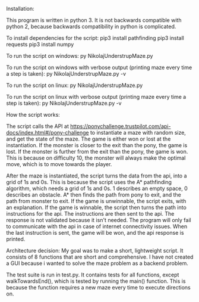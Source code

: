 Installation:

This program is written in python 3. It is not backwards compatible with python 2, because backwards compatibility in python is complicated.

To install dependencies for the script:
pip3 install pathfinding
pip3 install requests
pip3 install numpy

To run the script on windows:
py NikolajUnderstrupMaze.py

To run the script on windows with verbose output (printing maze every time a step is taken):
py NikolajUnderstrupMaze.py -v

To run the script on linux:
py NikolajUnderstrupMaze.py

To run the script on linux with verbose output (printing maze every time a step is taken):
py NikolajUnderstrupMaze.py -v


How the script works:

The script calls the API at https://ponychallenge.trustpilot.com/api-docs/index.html#/pony-challenge to instantiate a maze with random size, and get the state of the maze. 
The game is either won or lost at the instantiation. If the monster is closer to the exit than the pony, the game is lost. If the monster is further from the exit than the pony, the game is won. This is because on difficulty 10, the monster will always make the optimal move, which is to move towards the player. 

After the maze is instantiated, the script turns the data from the api, into a grid of 1s and 0s. This is because the script uses the A* pathfinding algorithm, which needs a grid of 1s and 0s. 1 describes an empty space, 0 describes an obstacle. A* then finds the path from pony to exit, and the path from monster to exit. If the game is unwinnable, the script exits, with an explanation. If the game is winnable, the script then turns the path into instructions for the api. The instructions are then sent to the api. The response is not validated because it isn't needed. The program will only fail to communicate with the api in case of internet connectivity issues. When the last instruction is sent, the game will be won, and the api response is printed. 

Architecture decision:
My goal was to make a short, lightweight script. It consists of 8 functions that are short and comprehensive. I have not created a GUI because i wanted to solve the maze problem as a backend problem. 

The test suite is run in test.py. It contains tests for all functions, except walkTowardsEnd(), which is tested by running the main() function. This is because the function requires a new maze every time to execute directions on. 
